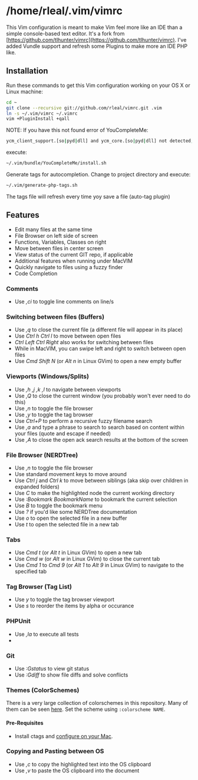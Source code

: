 # /home/rleal/.vim/vimrc


This Vim configuration is meant to make Vim feel more like an IDE than a simple console-based text editor.
It's a fork from [https://github.com/tlhunter/vimrc](https://github.com/tlhunter/vimrc).
I've added Vundle support and refresh some Plugins to make more an IDE PHP like. 



## Installation

Run these commands to get this Vim configuration working on your OS X or Linux machine:

```bash
cd ~
git clone --recursive git://github.com/rleal/vimrc.git .vim
ln -s ~/.vim/vimrc ~/.vimrc
vim +PluginInstall +qall
```

NOTE: If you have this not found error of YouCompleteMe:
```bash
ycm_client_support.[so|pyd|dll] and ycm_core.[so|pyd|dll] not detected; you need to compile YCM before using it. Read the docs!
````
execute:
```bash
~/.vim/bundle/YouCompleteMe/install.sh
```

Generate tags for autocompletion. Change to project directory and execute:
```bash
~/.vim/generate-php-tags.sh
```
The tags file will refresh every time yoy save a file (auto-tag plugin)


## Features

* Edit many files at the same time
* File Browser on left side of screen
* Functions, Variables, Classes on right
* Move between files in center screen
* View status of the current GIT repo, if applicable
* Additional features when running under MacVIM
* Quickly navigate to files using a fuzzy finder
* Code Completion

### Comments
* Use _,ci_ to toggle line comments on line/s


### Switching between files (Buffers)

* Use _,q_ to close the current file (a different file will appear in its place)
* Use _Ctrl h Ctrl l_ to move between open files
 * _Ctrl Left Ctrl Right_ also works for switching between files
 * While in MacVIM, you can swipe left and right to switch between open files
* Use _Cmd Shift N_ (or _Alt n_ in Linux GVim) to open a new empty buffer

### Viewports (Windows/Splits)

* Use _,h ,j ,k ,l_ to navigate between viewports
* Use _,Q_ to close the current window (you probably won't ever need to do this)
* Use _,n_ to toggle the file browser
* Use _,y_ to toggle the tag browser
* Use _Ctrl+P_ to perform a recursive fuzzy filename search
* Use _,a_ and type a phrase to search to search based on content within your files (quote and escape if needed)
* Use _,A_ to close the open ack search results at the bottom of the screen

### File Browser (NERDTree)

* Use _,n_ to toggle the file browser
* Use standard movement keys to move around
* Use _Ctrl j_ and _Ctrl k_ to move between siblings (aka skip over children in expanded folders)
* Use _C_ to make the highlighted node the current working directory
* Use _:Bookmark BookmarkName_ to bookmark the current selection
* Use _B_ to toggle the bookmark menu
* Use _?_ if you'd like some NERDTree documentation
* Use _o_ to open the selected file in a new buffer
* Use _t_ to open the selected file in a new tab

### Tabs

* Use _Cmd t_ (or _Alt t_ in Linux GVim) to open a new tab
* Use _Cmd w_ (or _Alt w_ in Linux GVim) to close the current tab
* Use _Cmd 1_ to _Cmd 9_ (or _Alt 1_ to _Alt 9_ in Linux GVim) to navigate to the specified tab

### Tag Browser (Tag List)

* Use _y_ to toggle the tag browser viewport
* Use _s_ to reorder the items by alpha or occurance

### PHPUnit
 * Use _,la_ to execute all tests
 * 
 
### Git
* Use _:Gstatus_ to view git status
* Use _:Gdiff_ to show file diffs and solve conflicts

### Themes (ColorSchemes)

There is a very large collection of colorschemes in this repository.
Many of them can be seen [here](http://vimcolors.com/).
Set the scheme using `:colorscheme NAME`.

#### Pre-Requisites

* Install ctags and [configure on your Mac](http://thomashunter.name/blog/installing-vim-taglist-with-macvim-in-os-x/).

### Copying and Pasting between OS

* Use _,c_ to copy the highlighted text into the OS clipboard
* Use _,v_ to paste the OS clipboard into the document
